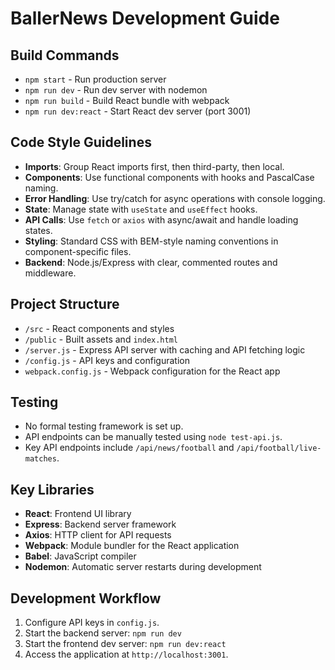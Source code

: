 # BallerNews Development Guide

## Build Commands
- `npm start` - Run production server
- `npm run dev` - Run dev server with nodemon
- `npm run build` - Build React bundle with webpack
- `npm run dev:react` - Start React dev server (port 3001)

## Code Style Guidelines
- **Imports**: Group React imports first, then third-party, then local.
- **Components**: Use functional components with hooks and PascalCase naming.
- **Error Handling**: Use try/catch for async operations with console logging.
- **State**: Manage state with `useState` and `useEffect` hooks.
- **API Calls**: Use `fetch` or `axios` with async/await and handle loading states.
- **Styling**: Standard CSS with BEM-style naming conventions in component-specific files.
- **Backend**: Node.js/Express with clear, commented routes and middleware.

## Project Structure
- `/src` - React components and styles
- `/public` - Built assets and `index.html`
- `/server.js` - Express API server with caching and API fetching logic
- `/config.js` - API keys and configuration
- `webpack.config.js` - Webpack configuration for the React app

## Testing
- No formal testing framework is set up.
- API endpoints can be manually tested using `node test-api.js`.
- Key API endpoints include `/api/news/football` and `/api/football/live-matches`.

## Key Libraries
- **React**: Frontend UI library
- **Express**: Backend server framework
- **Axios**: HTTP client for API requests
- **Webpack**: Module bundler for the React application
- **Babel**: JavaScript compiler
- **Nodemon**: Automatic server restarts during development

## Development Workflow
1. Configure API keys in `config.js`.
2. Start the backend server: `npm run dev`
3. Start the frontend dev server: `npm run dev:react`
4. Access the application at `http://localhost:3001`.
